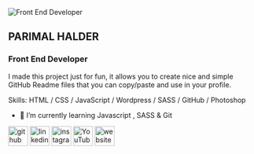 ![Front End Developer](https://media-exp2.licdn.com/dms/image/C4D16AQERfcVyytkOKA/profile-displaybackgroundimage-shrink_200_800/0/1655039915240?e=1660780800&v=beta&t=ruxNRzr_tYc1rg3JrhOjd1rcb8l2kSsKd5TRuKquouE)

## PARIMAL HALDER
### Front End Developer


I made this project just for fun, it allows you to create nice and simple GitHub Readme files that you can copy/paste and use in your profile.

Skills: HTML / CSS / JavaScript / Wordpress / SASS / GitHub / Photoshop

- 🌱 I’m currently learning Javascript , SASS & Git 


[<img src='https://cdn.jsdelivr.net/npm/simple-icons@3.0.1/icons/github.svg' alt='github' height='40'>](https://github.com/https://github.com/parimal52)  [<img src='https://cdn.jsdelivr.net/npm/simple-icons@3.0.1/icons/linkedin.svg' alt='linkedin' height='40'>](https://www.linkedin.com/in/https://www.linkedin.com/in/parimal1994//)  [<img src='https://cdn.jsdelivr.net/npm/simple-icons@3.0.1/icons/instagram.svg' alt='instagram' height='40'>](https://www.instagram.com/https://www.instagram.com/parimal__halder//)  [<img src='https://cdn.jsdelivr.net/npm/simple-icons@3.0.1/icons/youtube.svg' alt='YouTube' height='40'>](https://www.youtube.com/channel/https://www.youtube.com/channel/UCIURNFpLniqt2Voafa7vi-w)  [<img src='https://cdn.jsdelivr.net/npm/simple-icons@3.0.1/icons/icloud.svg' alt='website' height='40'>](http://parimalhalder.tech/)  



